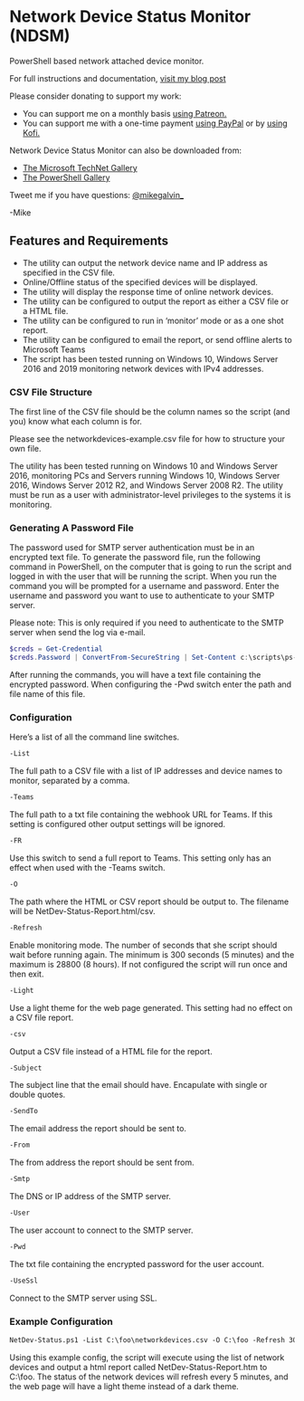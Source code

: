 # Network Device Status Monitor (NDSM)

PowerShell based network attached device monitor.

For full instructions and documentation, [visit my blog post](https://gal.vin/2018/06/14/network-device-status)

Please consider donating to support my work:

* You can support me on a monthly basis [using Patreon.](https://www.patreon.com/mikegalvin)
* You can support me with a one-time payment [using PayPal](https://www.paypal.me/digressive) or by [using Kofi.](https://ko-fi.com/mikegalvin)

Network Device Status Monitor can also be downloaded from:

* [The Microsoft TechNet Gallery](https://gallery.technet.microsoft.com/Network-Device-Status-088f7b00?redir=0)
* [The PowerShell Gallery](https://www.powershellgallery.com/packages/NetDev-Status)

Tweet me if you have questions: [@mikegalvin_](https://twitter.com/mikegalvin_)

-Mike

## Features and Requirements

* The utility can output the network device name and IP address as specified in the CSV file.
* Online/Offline status of the specified devices will be displayed.
* The utility will display the response time of online network devices.
* The utility can be configured to output the report as either a CSV file or a HTML file.
* The utility can be configured to run in ‘monitor’ mode or as a one shot report.
* The utility can be configured to email the report, or send offline alerts to Microsoft Teams
* The script has been tested running on Windows 10, Windows Server 2016 and 2019 monitoring network devices with IPv4 addresses.

### CSV File Structure

The first line of the CSV file should be the column names so the script (and you) know what each column is for.

Please see the networkdevices-example.csv file for how to structure your own file.

The utility has been tested running on Windows 10 and Windows Server 2016, monitoring PCs and Servers running Windows 10, Windows Server 2016, Windows Server 2012 R2, and Windows Server 2008 R2. The utility must be run as a user with administrator-level privileges to the systems it is monitoring.

### Generating A Password File

The password used for SMTP server authentication must be in an encrypted text file. To generate the password file, run the following command in PowerShell, on the computer that is going to run the script and logged in with the user that will be running the script. When you run the command you will be prompted for a username and password. Enter the username and password you want to use to authenticate to your SMTP server.

Please note: This is only required if you need to authenticate to the SMTP server when send the log via e-mail.

``` powershell
$creds = Get-Credential
$creds.Password | ConvertFrom-SecureString | Set-Content c:\scripts\ps-script-pwd.txt
```

After running the commands, you will have a text file containing the encrypted password. When configuring the -Pwd switch enter the path and file name of this file.

### Configuration

Here’s a list of all the command line switches.

``` txt
-List
```

The full path to a CSV file with a list of IP addresses and device names to monitor, separated by a comma.

``` txt
-Teams
```

The full path to a txt file containing the webhook URL for Teams. If this setting is configured other output settings will be ignored.

``` txt
-FR
```

Use this switch to send a full report to Teams. This setting only has an effect when used with the -Teams switch.

``` txt
-O
```

The path where the HTML or CSV report should be output to. The filename will be NetDev-Status-Report.html/csv.

``` txt
-Refresh
```

Enable monitoring mode. The number of seconds that she script should wait before running again. The minimum is 300 seconds (5 minutes)
and the maximum is 28800 (8 hours). If not configured the script will run once and then exit.

``` txt
-Light
```

Use a light theme for the web page generated. This setting had no effect on a CSV file report.

``` txt
-csv
```

Output a CSV file instead of a HTML file for the report.

``` txt
-Subject
```

The subject line that the email should have. Encapulate with single or double quotes.

``` txt
-SendTo
```

The email address the report should be sent to.

``` txt
-From
```

The from address the report should be sent from.

``` txt
-Smtp
```

The DNS or IP address of the SMTP server.

``` txt
-User
```

The user account to connect to the SMTP server.

``` txt
-Pwd
```

The txt file containing the encrypted password for the user account.

``` txt
-UseSsl
```

Connect to the SMTP server using SSL.

### Example Configuration

``` txt
NetDev-Status.ps1 -List C:\foo\networkdevices.csv -O C:\foo -Refresh 300 -Light
```

Using this example config, the script will execute using the list of network devices and output a html report called NetDev-Status-Report.htm to C:\foo. The status of the network devices will refresh every 5 minutes, and the web page will have a light theme instead of a dark theme.
